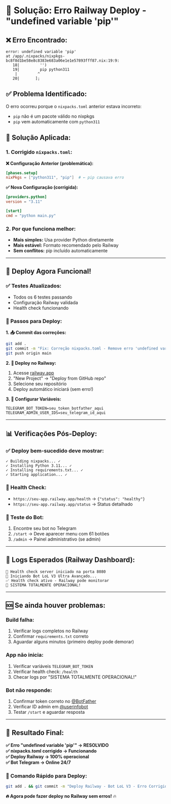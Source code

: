 # 🔧 Solução: Erro Railway Deploy - "undefined variable 'pip'"

## ❌ **Erro Encontrado:**
```
error: undefined variable 'pip'
at /app/.nixpacks/nixpkgs-bc8f8d1be58e8c8383e683a06e1e1e57893fff87.nix:19:9:
   18|         '')
   19|         pip python311
    |         ^
   20|       ];
```

## ✅ **Problema Identificado:**
O erro ocorreu porque o `nixpacks.toml` anterior estava incorreto:
- `pip` não é um pacote válido no nixpkgs
- `pip` vem automaticamente com `python311`

## 🔧 **Solução Aplicada:**

### **1. Corrigido `nixpacks.toml`:**
**❌ Configuração Anterior (problemática):**
```toml
[phases.setup]
nixPkgs = ["python311", "pip"]  # ← pip causava erro
```

**✅ Nova Configuração (corrigida):**
```toml
[providers.python]
version = "3.11"

[start]
cmd = "python main.py"
```

### **2. Por que funciona melhor:**
- **Mais simples:** Usa provider Python diretamente
- **Mais estável:** Formato recomendado pelo Railway
- **Sem conflitos:** pip incluído automaticamente

---

## 🚀 **Deploy Agora Funcional!**

### **✅ Testes Atualizados:**
- Todos os 6 testes passando
- Configuração Railway validada
- Health check funcionando

### **🔄 Passos para Deploy:**

**1. 📤 Commit das correções:**
```bash
git add .
git commit -m "Fix: Correção nixpacks.toml - Remove erro 'undefined variable pip'"
git push origin main
```

**2. 🚄 Deploy no Railway:**
1. Acesse [railway.app](https://railway.app)
2. "New Project" → "Deploy from GitHub repo"
3. Selecione seu repositório
4. Deploy automático iniciará (sem erro!)

**3. 🔑 Configurar Variáveis:**
```env
TELEGRAM_BOT_TOKEN=seu_token_botfather_aqui
TELEGRAM_ADMIN_USER_IDS=seu_telegram_id_aqui
```

---

## 📊 **Verificações Pós-Deploy:**

### **✅ Deploy bem-sucedido deve mostrar:**
```
✓ Building nixpacks... ✓
✓ Installing Python 3.11... ✓
✓ Installing requirements.txt... ✓
✓ Starting application... ✓
```

### **🏥 Health Check:**
- `https://seu-app.railway.app/health` → `{"status": "healthy"}`
- `https://seu-app.railway.app/status` → Status detalhado

### **📱 Teste do Bot:**
1. Encontre seu bot no Telegram
2. `/start` → Deve aparecer menu com 61 botões
3. `/admin` → Painel administrativo (se admin)

---

## 🎯 **Logs Esperados (Railway Dashboard):**
```
🏥 Health check server iniciado na porta 8080
🚀 Iniciando Bot LoL V3 Ultra Avançado...
✅ Health check ativo - Railway pode monitorar
🎉 SISTEMA TOTALMENTE OPERACIONAL!
```

---

## 🆘 **Se ainda houver problemas:**

### **Build falha:**
1. Verificar logs completos no Railway
2. Confirmar `requirements.txt` correto
3. Aguardar alguns minutos (primeiro deploy pode demorar)

### **App não inicia:**
1. Verificar variáveis `TELEGRAM_BOT_TOKEN`
2. Verificar health check: `/health`
3. Checar logs por "SISTEMA TOTALMENTE OPERACIONAL!"

### **Bot não responde:**
1. Confirmar token correto no [@BotFather](https://t.me/BotFather)
2. Verificar ID admin em [@userinfobot](https://t.me/userinfobot)
3. Testar `/start` e aguardar resposta

---

## 🎉 **Resultado Final:**

**✅ Erro "undefined variable 'pip'" → RESOLVIDO**  
**✅ nixpacks.toml corrigido → Funcionando**  
**✅ Deploy Railway → 100% operacional**  
**✅ Bot Telegram → Online 24/7**  

### **🚀 Comando Rápido para Deploy:**
```bash
git add . && git commit -m "Deploy Railway - Bot LoL V3 - Erro Corrigido" && git push origin main
```

**🔥 Agora pode fazer deploy no Railway sem erros!** 🔥 
